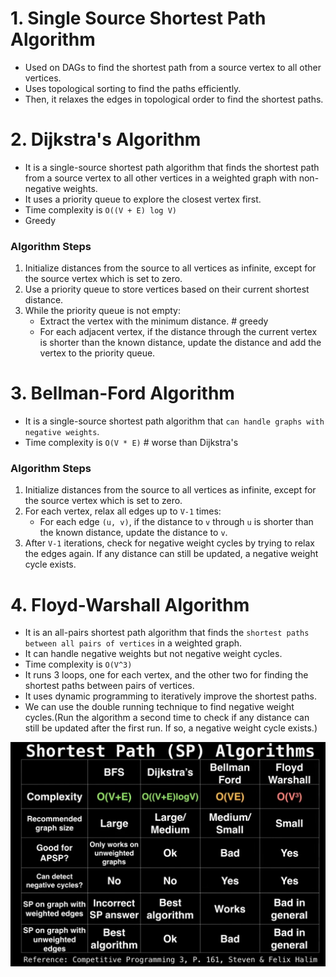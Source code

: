 # 1. Single Source Shortest Path Algorithm
- Used on DAGs to find the shortest path from a source vertex to all other vertices.
- Uses topological sorting to find the paths efficiently.
- Then, it relaxes the edges in topological order to find the shortest paths.

# 2. Dijkstra's Algorithm
- It is a single-source shortest path algorithm that finds the shortest path from a source vertex to all other vertices in a weighted graph with non-negative weights.
- It uses a priority queue to explore the closest vertex first.
- Time complexity is `O((V + E) log V)`
- Greedy

### Algorithm Steps
1. Initialize distances from the source to all vertices as infinite, except for the source vertex which is set to zero.
2. Use a priority queue to store vertices based on their current shortest distance.
3. While the priority queue is not empty:
   - Extract the vertex with the minimum distance. # greedy
   - For each adjacent vertex, if the distance through the current vertex is shorter than the known distance, update the distance and add the vertex to the priority queue.

# 3. Bellman-Ford Algorithm
- It is a single-source shortest path algorithm that `can handle graphs with negative weights`.
- Time complexity is `O(V * E)` # worse than Dijkstra's

### Algorithm Steps
1. Initialize distances from the source to all vertices as infinite, except for the source vertex which is set to zero.
2. For each vertex, relax all edges up to `V-1` times:
   - For each edge `(u, v)`, if the distance to `v` through `u` is shorter than the known distance, update the distance to `v`.
3. After `V-1` iterations, check for negative weight cycles by trying to relax the edges again. If any distance can still be updated, a negative weight cycle exists.

# 4. Floyd-Warshall Algorithm
- It is an all-pairs shortest path algorithm that finds the `shortest paths between all pairs of vertices` in a weighted graph.
- It can handle negative weights but not negative weight cycles.
- Time complexity is `O(V^3)`
- It runs 3 loops, one for each vertex, and the other two for finding the shortest paths between pairs of vertices.
- It uses dynamic programming to iteratively improve the shortest paths.
- We can use the double running technique to find negative weight cycles.(Run the algorithm a second time to check if any distance can still be updated after the first run. If so, a negative weight cycle exists.)

![alt text](image-3.png)